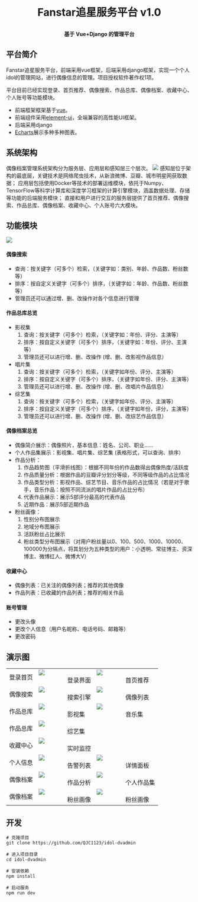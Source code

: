 
<h1 align="center" style="margin: 30px 0 30px; font-weight: bold;">Fanstar追星服务平台 v1.0</h1>
<h4 align="center">基于 Vue+Django 的管理平台</h4>




## 平台简介


Fanstar追星服务平台，前端采用vue框架，后端采用django框架，实现一个个人idol的管理网站，进行偶像信息的管理。项目授权软件著作权1项。

平台目前已经实现登录、首页推荐、偶像搜索、作品总库、偶像档案、收藏中心、个人账号等功能模块。


* 前端框架框架基于[vue](https://cn.vuejs.org/guide/introduction.html)。
* 前端组件采用[element-ui](https://www.uihtm.com/element/#/zh-CN)，全端兼容的高性能UI框架。
* 后端采用django
* [Echarts](https://echarts.apache.org/zh/index.html)展示多种多种图表。

## 系统架构
偶像档案管理系统架构分为服务层、应用层和感知层三个层次。
<img src="img/2.png"/>
感知层位于架构的最底层，关键技术是网络爬虫技术，从新浪微博、豆瓣、城市明星网获取数据；
应用层包括使用Docker等技术的部署运维模块，依托于Numpy、TensorFlow等科学计算库和深度学习框架的计算引擎模块，涵盖数据处理、存储等功能的后端服务模块；
直接和用户进行交互的服务层提供了首页推荐、偶像搜索、作品总库、偶像档案、收藏中心、个人账号六大模块。



## 功能模块
<img src="img/1.png"/>

#### 偶像搜索
* 查询：按关键字（可多个）检索，（关键字如：类别、年龄、作品数、粉丝数等）
* 排序：按自定义关键字（可多个）排序，（关键字如：年龄、作品数、粉丝数等）
* 管理员还可以通过增、删、改操作对各个信息进行管理

#### 作品总库总览
* 影视集
  1. 查询：按关键字（可多个）检索，（关键字如：年份、评分、主演等）
  2. 排序：按自定义关键字（可多个）排序，（关键字如：年份、评分、主演等）
  3. 管理员还可以进行增、删、改操作 (增、删、改影视作品信息）
* 唱片集
  1. 查询：按关键字（可多个）检索，（关键字如年份、评分、主演等）
  2. 排序：按自定义关键字（可多个）排序，（关键字如年份、评分、主演等）
  3. 管理员还可以进行增、删、改操作 (增、删、改唱片作品信息）
* 综艺集
  1. 查询：按关键字（可多个）检索，（关键字如年份、评分、主演等）
  2. 排序：按自定义关键字（可多个）排序，（关键字如年份，评分，主演等）
  3. 管理员还可以进行增、删、改操作 (增、删、改综艺作品信息）

#### 偶像档案总览
* 偶像简介展示：偶像照片，基本信息：姓名、公司、职业...... 
* 个人作品集展示：影视集、唱片集、综艺集 (表格形式，可以查询、排序）
* 作品分析：
  1. 作品趋势图（平滑折线图）：根据不同年份的作品数得出偶像热度/活跃度
  2. 作品质量分析：根据作品的豆瓣评分划分等级，不同等级作品的占比情况 
  3. 作品类型分析：影视作品、综艺节目、音乐作品的占比情况（若是对于歌手，音乐作品：按照不同流派的唱片作品的占比分布）
  4. 代表作品展示：展示5部评分最高的代表作品
  5. 近期作品：展示5部近期作品
* 粉丝画像：
  1. 性别分布图展示
  2. 地域分布图展示
  3. 活跃粉丝占比展示
  4. 粉丝类型分布图展示（对用户粉丝量以0、100、500、1000、10000、100000为分隔点，将其划分为五种类型的用户：小透明、常驻博主、资深博主、微博红人、微博大V）
#### 收藏中心
* 偶像列表：已关注的偶像列表；推荐的其他偶像
* 作品列表：已收藏的作品列表；推荐的相关作品
#### 账号管理
* 更改头像
* 更改个人信息（用户名昵称、电话号码、邮箱等）
* 更改密码 



## 演示图


<table>
    <tr>
        <td>登录首页</td>
        <td>
            <img src="img/3.png"/>
            <div class="caption">&nbsp;&nbsp;&nbsp;&nbsp;&nbsp;&nbsp;&nbsp;&nbsp;&nbsp;&nbsp;&nbsp;&nbsp;&nbsp;&nbsp;&nbsp;&nbsp;&nbsp;&nbsp;登录界面</div>
        </td>
        <td>
            <img src="img/4.png"/>
            <div class="caption">&nbsp;&nbsp;&nbsp;&nbsp;&nbsp;&nbsp;&nbsp;&nbsp;&nbsp;&nbsp;&nbsp;&nbsp;&nbsp;&nbsp;&nbsp;&nbsp;&nbsp;&nbsp;首页推荐</div>
        </td>
    <tr>
     <tr>
        <td>偶像搜索</td>
        <td>
            <img src="img/9.png"/>
            <div class="caption">&nbsp;&nbsp;&nbsp;&nbsp;&nbsp;&nbsp;&nbsp;&nbsp;&nbsp;&nbsp;&nbsp;&nbsp;&nbsp;&nbsp;&nbsp;&nbsp;&nbsp;&nbsp;搜索引擎</div>
        </td>
        <td>
            <img src="img/5.png"/>
            <div class="caption">&nbsp;&nbsp;&nbsp;&nbsp;&nbsp;&nbsp;&nbsp;&nbsp;&nbsp;&nbsp;&nbsp;&nbsp;&nbsp;&nbsp;&nbsp;&nbsp;&nbsp;&nbsp;偶像列表</div>
        </td>
    </tr>
    <tr>
        <td>作品总库</td>
        <td>
            <img src="img/6.png"/>
            <div class="caption">&nbsp;&nbsp;&nbsp;&nbsp;&nbsp;&nbsp;&nbsp;&nbsp;&nbsp;&nbsp;&nbsp;&nbsp;&nbsp;&nbsp;&nbsp;&nbsp;&nbsp;&nbsp;影视集</div>
        </td>
        <td>
            <img src="img/7.png"/>
            <div class="caption">&nbsp;&nbsp;&nbsp;&nbsp;&nbsp;&nbsp;&nbsp;&nbsp;&nbsp;&nbsp;&nbsp;&nbsp;&nbsp;&nbsp;&nbsp;&nbsp;&nbsp;&nbsp;音乐集</div>
        </td>
    </tr>
     <tr>
        <td>作品总库</td>
        <td>
            <img src="img/8.png"/>
            <div class="caption">&nbsp;&nbsp;&nbsp;&nbsp;&nbsp;&nbsp;&nbsp;&nbsp;&nbsp;&nbsp;&nbsp;&nbsp;&nbsp;&nbsp;&nbsp;&nbsp;&nbsp;&nbsp;综艺集</div>
        </td>
    </tr>
    <tr>
        <td>收藏中心</td>
        <td>
            <img src="img/14.png"/>
            <div class="caption">&nbsp;&nbsp;&nbsp;&nbsp;&nbsp;&nbsp;&nbsp;&nbsp;&nbsp;&nbsp;&nbsp;&nbsp;&nbsp;&nbsp;&nbsp;&nbsp;&nbsp;&nbsp;实时监控</div>
        </td>
    </tr>
    <tr>
        <td>个人信息</td>
        <td>
            <img src="img/15.png"/>
            <div class="caption">&nbsp;&nbsp;&nbsp;&nbsp;&nbsp;&nbsp;&nbsp;&nbsp;&nbsp;&nbsp;&nbsp;&nbsp;&nbsp;&nbsp;&nbsp;&nbsp;&nbsp;&nbsp;告警列表</div>
        </td>
        <td>
            <img src="img/16.png"/>
            <div class="caption">&nbsp;&nbsp;&nbsp;&nbsp;&nbsp;&nbsp;&nbsp;&nbsp;&nbsp;&nbsp;&nbsp;&nbsp;&nbsp;&nbsp;&nbsp;&nbsp;&nbsp;&nbsp;详情面板</div>
        </td>
    </tr>
     <tr>
        <td>偶像档案</td>
        <td>
            <img src="img/10.png"/>
            <div class="caption">&nbsp;&nbsp;&nbsp;&nbsp;&nbsp;&nbsp;&nbsp;&nbsp;&nbsp;&nbsp;&nbsp;&nbsp;&nbsp;&nbsp;&nbsp;&nbsp;&nbsp;&nbsp;作品分析</div>
        </td>
        <td>
            <img src="img/13.png"/>
            <div class="caption">&nbsp;&nbsp;&nbsp;&nbsp;&nbsp;&nbsp;&nbsp;&nbsp;&nbsp;&nbsp;&nbsp;&nbsp;&nbsp;&nbsp;&nbsp;&nbsp;&nbsp;&nbsp;个人作品集</div>
        </td>
    </tr>
    <tr>
        <td>偶像档案</td>
         <td>
            <img src="img/11.png"/>
            <div class="caption">&nbsp;&nbsp;&nbsp;&nbsp;&nbsp;&nbsp;&nbsp;&nbsp;&nbsp;&nbsp;&nbsp;&nbsp;&nbsp;&nbsp;&nbsp;&nbsp;&nbsp;&nbsp;粉丝画像</div>
        </td>
        <td>
            <img src="img/12.png"/>
            <div class="caption">&nbsp;&nbsp;&nbsp;&nbsp;&nbsp;&nbsp;&nbsp;&nbsp;&nbsp;&nbsp;&nbsp;&nbsp;&nbsp;&nbsp;&nbsp;&nbsp;&nbsp;&nbsp;粉丝画像</div>
        </td>
    </tr>
</table>




## 开发
    # 克隆项目
    git clone https://github.com/QJC1123/idol-dvadmin

    # 进入项目目录
    cd idol-dvadmin

    # 安装依赖
    npm install

    # 启动服务
    npm run dev



